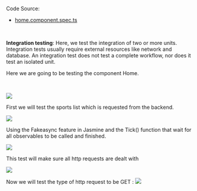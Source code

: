 Code Source: 
- <a href='https://github.com/bacembendaly99/octopus-predictions-frontend/blob/dev/src/app/components/home/home.component.spec.ts'>home.component.spec.ts</a> 


<br>

**Integration testing**: Here, we test the integration of two or more units. Integration tests usually require external resources like network and database. An integration test does not test a complete workflow, nor does it test an isolated unit.


Here we are going to be testing the component Home.

<br>


![](2022-06-05-21-35-19.png)

First we will test the sports list which is requested from the backend. 


![](2022-06-05-21-11-59.png)


Using the Fakeasync feature in Jasmine and the Tick() function that wait for all observables to be called and finished.

![](2022-06-05-21-13-06.png)

This test will make sure all http requests are dealt with

![](2022-06-05-21-27-08.png)

Now we will test the type of http request to be GET :
![](2022-06-05-21-34-39.png)